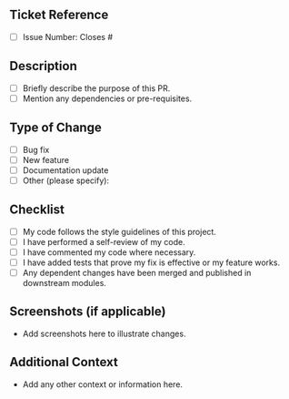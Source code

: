 ## Ticket Reference
- [ ] Issue Number: Closes #<issue-number>

## Description
- [ ] Briefly describe the purpose of this PR.
- [ ] Mention any dependencies or pre-requisites.

## Type of Change
- [ ] Bug fix
- [ ] New feature
- [ ] Documentation update
- [ ] Other (please specify):

## Checklist
- [ ] My code follows the style guidelines of this project.
- [ ] I have performed a self-review of my code.
- [ ] I have commented my code where necessary.
- [ ] I have added tests that prove my fix is effective or my feature works.
- [ ] Any dependent changes have been merged and published in downstream modules.

## Screenshots (if applicable)
- Add screenshots here to illustrate changes.

## Additional Context
- Add any other context or information here.

